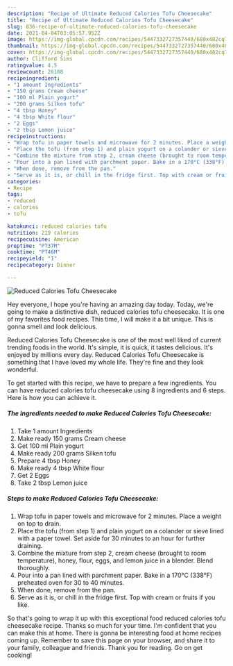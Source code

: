 ```yaml
---
description: "Recipe of Ultimate Reduced Calories Tofu Cheesecake"
title: "Recipe of Ultimate Reduced Calories Tofu Cheesecake"
slug: 836-recipe-of-ultimate-reduced-calories-tofu-cheesecake
date: 2021-04-04T03:05:57.952Z
image: https://img-global.cpcdn.com/recipes/5447332727357440/680x482cq70/reduced-calories-tofu-cheesecake-recipe-main-photo.jpg
thumbnail: https://img-global.cpcdn.com/recipes/5447332727357440/680x482cq70/reduced-calories-tofu-cheesecake-recipe-main-photo.jpg
cover: https://img-global.cpcdn.com/recipes/5447332727357440/680x482cq70/reduced-calories-tofu-cheesecake-recipe-main-photo.jpg
author: Clifford Sims
ratingvalue: 4.5
reviewcount: 26108
recipeingredient:
- "1 amount Ingredients"
- "150 grams Cream cheese"
- "100 ml Plain yogurt"
- "200 grams Silken tofu"
- "4 tbsp Honey"
- "4 tbsp White flour"
- "2 Eggs"
- "2 tbsp Lemon juice"
recipeinstructions:
- "Wrap tofu in paper towels and microwave for 2 minutes. Place a weight on top to drain."
- "Place the tofu (from step 1) and plain yogurt on a colander or sieve lined with a paper towel. Set aside for 30 minutes to an hour for further draining."
- "Combine the mixture from step 2, cream cheese (brought to room temperature), honey, flour, eggs, and lemon juice in a blender. Blend thoroughly."
- "Pour into a pan lined with parchment paper. Bake in a 170°C (338°F) preheated oven for 30 to 40 minutes."
- "When done, remove from the pan."
- "Serve as it is, or chill in the fridge first. Top with cream or fruits if you like."
categories:
- Recipe
tags:
- reduced
- calories
- tofu

katakunci: reduced calories tofu 
nutrition: 219 calories
recipecuisine: American
preptime: "PT37M"
cooktime: "PT46M"
recipeyield: "1"
recipecategory: Dinner

---
```



![Reduced Calories Tofu Cheesecake](https://img-global.cpcdn.com/recipes/5447332727357440/680x482cq70/reduced-calories-tofu-cheesecake-recipe-main-photo.jpg)

Hey everyone, I hope you're having an amazing day today. Today, we're going to make a distinctive dish, reduced calories tofu cheesecake. It is one of my favorites food recipes. This time, I will make it a bit unique. This is gonna smell and look delicious.



Reduced Calories Tofu Cheesecake is one of the most well liked of current trending foods in the world. It's simple, it is quick, it tastes delicious. It's enjoyed by millions every day. Reduced Calories Tofu Cheesecake is something that I have loved my whole life. They're fine and they look wonderful.


To get started with this recipe, we have to prepare a few ingredients. You can have reduced calories tofu cheesecake using 8 ingredients and 6 steps. Here is how you can achieve it.

<!--inarticleads1-->

##### The ingredients needed to make Reduced Calories Tofu Cheesecake:

1. Take 1 amount Ingredients
1. Make ready 150 grams Cream cheese
1. Get 100 ml Plain yogurt
1. Make ready 200 grams Silken tofu
1. Prepare 4 tbsp Honey
1. Make ready 4 tbsp White flour
1. Get 2 Eggs
1. Take 2 tbsp Lemon juice




<!--inarticleads2-->

##### Steps to make Reduced Calories Tofu Cheesecake:

1. Wrap tofu in paper towels and microwave for 2 minutes. Place a weight on top to drain.
1. Place the tofu (from step 1) and plain yogurt on a colander or sieve lined with a paper towel. Set aside for 30 minutes to an hour for further draining.
1. Combine the mixture from step 2, cream cheese (brought to room temperature), honey, flour, eggs, and lemon juice in a blender. Blend thoroughly.
1. Pour into a pan lined with parchment paper. Bake in a 170°C (338°F) preheated oven for 30 to 40 minutes.
1. When done, remove from the pan.
1. Serve as it is, or chill in the fridge first. Top with cream or fruits if you like.




So that's going to wrap it up with this exceptional food reduced calories tofu cheesecake recipe. Thanks so much for your time. I'm confident that you can make this at home. There is gonna be interesting food at home recipes coming up. Remember to save this page on your browser, and share it to your family, colleague and friends. Thank you for reading. Go on get cooking!
